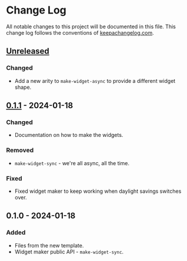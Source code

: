 # Change Log
All notable changes to this project will be documented in this file. This change log follows the conventions of [keepachangelog.com](http://keepachangelog.com/).

## [Unreleased]
### Changed
- Add a new arity to `make-widget-async` to provide a different widget shape.

## [0.1.1] - 2024-01-18
### Changed
- Documentation on how to make the widgets.

### Removed
- `make-widget-sync` - we're all async, all the time.

### Fixed
- Fixed widget maker to keep working when daylight savings switches over.

## 0.1.0 - 2024-01-18
### Added
- Files from the new template.
- Widget maker public API - `make-widget-sync`.

[Unreleased]: https://sourcehost.site/your-name/exploring-tests/compare/0.1.1...HEAD
[0.1.1]: https://sourcehost.site/your-name/exploring-tests/compare/0.1.0...0.1.1
